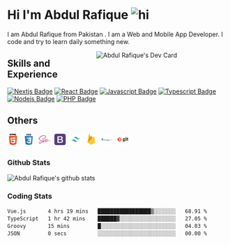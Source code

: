 # Hi I'm Abdul Rafique <img src="https://user-images.githubusercontent.com/1303154/88677602-1635ba80-d120-11ea-84d8-d263ba5fc3c0.gif" width="28px" alt="hi">

I am Abdul Rafique from Pakistan . I am a Web and Mobile App Developer. I code and try to learn daily something new.

<a href="https://app.daily.dev/abdul_rafique">
    <img align="right" src="https://api.daily.dev/devcards/b378ff725cb647318568fb68473180ff.png?r=iu8" width="300" alt="Abdul Rafique's Dev Card"/>
</a>
  
## Skills and Experience
[![Nextjs Badge](https://img.shields.io/badge/-Nextjs-f8f9fa?style=for-the-badge&labelColor=444&logo=next.js)](#)
[![React Badge](https://img.shields.io/badge/-React-61DBFB?style=for-the-badge&labelColor=444&logo=react&logoColor=61DBFB)](#) [![Javascript Badge](https://img.shields.io/badge/-Javascript-F0DB4F?style=for-the-badge&labelColor=444&logo=javascript&logoColor=F0DB4F)](#) [![Typescript Badge](https://img.shields.io/badge/-Typescript-007acc?style=for-the-badge&labelColor=444&logo=typescript&logoColor=007acc)](#) [![Nodejs Badge](https://img.shields.io/badge/-Nodejs-3C873A?style=for-the-badge&labelColor=444&logo=node.js&logoColor=3C873A)](#) [![PHP Badge](https://img.shields.io/badge/-PHP-8993be?style=for-the-badge&labelColor=444&logo=php&logoColor=8993be)](#)

## Others
<img  align="left" alt="HTML5" width="26px" style="margin-right: 10px" src="https://raw.githubusercontent.com/github/explore/80688e429a7d4ef2fca1e82350fe8e3517d3494d/topics/html/html.png">

<img align="left" alt="CSS3" width="26px" style="margin-right: 10px" src="https://raw.githubusercontent.com/github/explore/80688e429a7d4ef2fca1e82350fe8e3517d3494d/topics/css/css.png">

<img align="left" alt="SASS" width="26px" style="margin-right: 10px" src="https://raw.githubusercontent.com/github/explore/80688e429a7d4ef2fca1e82350fe8e3517d3494d/topics/sass/sass.png">

<img align="left" alt="Bootstrap" width="26px" style="margin-right: 10px" src="https://raw.githubusercontent.com/github/explore/80688e429a7d4ef2fca1e82350fe8e3517d3494d/topics/bootstrap/bootstrap.png">

<img align="left" alt="Tailwind CSS" width="26px" style="margin-right: 10px" src="https://raw.githubusercontent.com/github/explore/80688e429a7d4ef2fca1e82350fe8e3517d3494d/topics/tailwind/tailwind.png">

<img align="left" alt="Firebase" width="26px" style="margin-right: 10px" src="https://raw.githubusercontent.com/github/explore/80688e429a7d4ef2fca1e82350fe8e3517d3494d/topics/firebase/firebase.png">

<img align="left" alt="MongoDB" width="26px" style="margin-right: 10px" src="https://raw.githubusercontent.com/github/explore/80688e429a7d4ef2fca1e82350fe8e3517d3494d/topics/mongodb/mongodb.png">

<img align="left" alt="Git" width="26px" style="margin-right: 10px" src="https://raw.githubusercontent.com/github/explore/80688e429a7d4ef2fca1e82350fe8e3517d3494d/topics/git/git.png">


<br />
<br />

### Github Stats
![Abdul Rafique's github stats](https://github-readme-stats.vercel.app/api?username=abdul-rafique&show_icons=true&theme=tokyonight)

### Coding Stats
<!--START_SECTION:waka-->

```txt
Vue.js       4 hrs 19 mins   █████████████████▒░░░░░░░   68.91 %
TypeScript   1 hr 42 mins    ██████▓░░░░░░░░░░░░░░░░░░   27.05 %
Groovy       15 mins         █░░░░░░░░░░░░░░░░░░░░░░░░   04.03 %
JSON         0 secs          ░░░░░░░░░░░░░░░░░░░░░░░░░   00.00 %
```

<!--END_SECTION:waka-->
